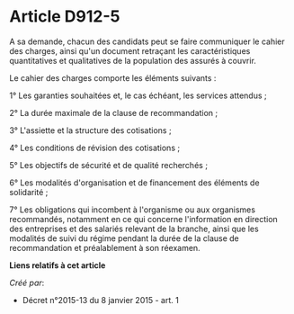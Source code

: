 # Article D912-5

A sa demande, chacun des candidats peut se faire communiquer le cahier des charges, ainsi qu'un document retraçant les
caractéristiques quantitatives et qualitatives de la population des assurés à couvrir. 

Le cahier des charges comporte les éléments suivants : 

1° Les garanties souhaitées et, le cas échéant, les services attendus ; 

2° La durée maximale de la clause de recommandation ; 

3° L'assiette et la structure des cotisations ; 

4° Les conditions de révision des cotisations ; 

5° Les objectifs de sécurité et de qualité recherchés ; 

6° Les modalités d'organisation et de financement des éléments de solidarité ; 

7° Les obligations qui incombent à l'organisme ou aux organismes recommandés, notamment en ce qui concerne l'information en
direction des entreprises et des salariés relevant de la branche, ainsi que les modalités de suivi du régime pendant la durée
de la clause de recommandation et préalablement à son réexamen.

**Liens relatifs à cet article**

_Créé par_:

  - Décret n°2015-13 du 8 janvier 2015 - art. 1
